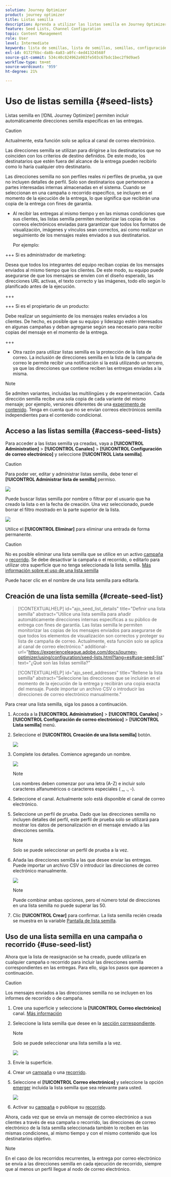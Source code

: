 ```yaml
---
solution: Journey Optimizer
product: journey optimizer
title: Listas semilla
description: Aprenda a utilizar las listas semilla en Journey Optimizer
feature: Seed Lists, Channel Configuration
topic: Content Management
role: User
level: Intermediate
keywords: lista de semillas, lista de semillas, semillas, configuración
exl-id: 0172f6bc-da8b-4a83-a0fc-4ed41324568f
source-git-commit: 534c40c824962a983fe503c67bdc1bec2f9d9ae5
workflow-type: tm+mt
source-wordcount: '959'
ht-degree: 21%

---
```


# Uso de listas semilla {#seed-lists}

Listas semilla en [!DNL Journey Optimizer] permiten incluir automáticamente direcciones semilla específicas en las entregas.

>[!CAUTION]
>
>Actualmente, esta función solo se aplica al canal de correo electrónico.

Las direcciones semilla se utilizan para dirigirse a los destinatarios que no coinciden con los criterios de destino definidos. De este modo, los destinatarios que estén fuera del alcance de la entrega pueden recibirlo como lo haría cualquier otro destinatario.

Las direcciones semilla no son perfiles reales ni perfiles de prueba, ya que no incluyen detalles de perfil. Solo son destinatarios que pertenecen a partes interesadas internas almacenadas en el sistema. Cuando se seleccionan en una campaña o recorrido específico, se incluyen en el momento de la ejecución de la entrega, lo que significa que recibirán una copia de la entrega con fines de garantía.

* Al recibir las entregas al mismo tiempo y en las mismas condiciones que sus clientes, las listas semilla permiten monitorizar las copias de los correos electrónicos enviadas para garantizar que todos los formatos de visualización, imágenes y vínculos sean correctos, así como realizar un seguimiento de los mensajes reales enviados a sus destinatarios.

  Por ejemplo:

+++ Si es administrador de marketing:

  Desea que todos los integrantes del equipo reciban copias de los mensajes enviados al mismo tiempo que los clientes. De este modo, su equipo puede asegurarse de que los mensajes se envíen con el diseño esperado, las direcciones URL activas, el texto correcto y las imágenes, todo ello según lo planificado antes de la ejecución.

+++

+++ Si es el propietario de un producto:

  Debe realizar un seguimiento de los mensajes reales enviados a los clientes. De hecho, es posible que su equipo y liderazgo estén interesados en algunas campañas y deban agregarse según sea necesario para recibir copias del mensaje en el momento de la entrega.

+++

* Otra razón para utilizar listas semilla es la protección de la lista de correo. La inclusión de direcciones semilla en la lista de la campaña de correo le permite recibir una notificación si la está utilizando un tercero, ya que las direcciones que contiene reciben las entregas enviadas a la misma.

>[!NOTE]
>
>Se admiten variantes, incluidas las multilingües y de experimentación. Cada dirección semilla recibe una sola copia de cada variante del mismo mensaje; por ejemplo, versiones diferentes de una [experimento de contenido](../content-management/get-started-experiment.md). Tenga en cuenta que no se envían correos electrónicos semilla independientes para el contenido condicional.

## Acceso a las listas semilla {#access-seed-lists}

Para acceder a las listas semilla ya creadas, vaya a **[!UICONTROL Administration]** > **[!UICONTROL Canales]** > **[!UICONTROL Configuración de correo electrónico]** y seleccione **[!UICONTROL Lista semilla]**.

<!--
>[!CAUTION]
>
>Permissions to view, export and manage the seed lists are restricted to [Journey Administrators](../administration/ootb-product-profiles.md#journey-administrator). Learn more on managing [!DNL Journey Optimizer] users' access rights in [this section](../administration/permissions-overview.md).-->

>[!CAUTION]
>
>Para poder ver, editar y administrar listas semilla, debe tener el **[!UICONTROL Administrar lista de semilla]** permiso.

![](assets/seed-list-access.png)

Puede buscar listas semilla por nombre o filtrar por el usuario que ha creado la lista o en la fecha de creación. Una vez seleccionado, puede borrar el filtro mostrado en la parte superior de la lista.

![](assets/seed-list-filtering.png)

Utilice el **[!UICONTROL Eliminar]** para eliminar una entrada de forma permanente.

>[!CAUTION]
>
>No es posible eliminar una lista semilla que se utilice en un activo [campaña](../campaigns/review-activate-campaign.md) o [recorrido](../building-journeys/publishing-the-journey.md). Se debe desactivar la campaña o el recorrido, o editarlo para utilizar otra superficie que no tenga seleccionada la lista semilla. [Más información sobre el uso de una lista semilla](#use-seed-list)

Puede hacer clic en el nombre de una lista semilla para editarla. <!--Use the **[!UICONTROL Edit]** button to edit a seed list.-->

## Creación de una lista semilla {#create-seed-list}

>[!CONTEXTUALHELP]
>id="ajo_seed_list_details"
>title="Definir una lista semilla"
>abstract="Utilice una lista semilla para añadir automáticamente direcciones internas específicas a su público de entrega con fines de garantía. Las listas semilla le permiten monitorizar las copias de los mensajes enviados para asegurarse de que todos los elementos de visualización son correctos y proteger su lista de campaña de correo. Actualmente, esta función solo se aplica al canal de correo electrónico."
>additional-url="https://experienceleague.adobe.com/docs/journey-optimizer/using/configuration/seed-lists.html?lang=es#use-seed-list" text="¿Qué son las listas semilla?"

>[!CONTEXTUALHELP]
>id="ajo_seed_addresses"
>title="Rellene la lista semilla"
>abstract="Seleccione las direcciones que se incluirán en el momento de la ejecución de la entrega y recibirán una copia exacta del mensaje. Puede importar un archivo CSV o introducir las direcciones de correo electrónico manualmente."

Para crear una lista semilla, siga los pasos a continuación.

1. Acceda a la **[!UICONTROL Administration]** > **[!UICONTROL Canales]** > **[!UICONTROL Configuración de correo electrónico]** > **[!UICONTROL Lista semilla]** menú.

1. Seleccione el **[!UICONTROL Creación de una lista semilla]** botón.

   ![](assets/seed-list-create-button.png)

1. Complete los detalles. Comience agregando un nombre.

   ![](assets/seed-list-details.png)

   >[!NOTE]
   >
   >Los nombres deben comenzar por una letra (A-Z) e incluir solo caracteres alfanuméricos o caracteres especiales ( _, ., -).

1. Seleccione el canal. Actualmente solo está disponible el canal de correo electrónico.

1. Seleccione un perfil de prueba. Dado que las direcciones semilla no incluyen detalles del perfil, este perfil de prueba solo se utilizará para mostrar los datos de personalización en el mensaje enviado a las direcciones semilla.

   >[!NOTE]
   >
   >Solo se puede seleccionar un perfil de prueba a la vez.

1. Añada las direcciones semilla a las que desee enviar las entregas. Puede importar un archivo CSV o introducir las direcciones de correo electrónico manualmente.

   ![](assets/seed-list-email-addresses.png)

   >[!NOTE]
   >
   >Puede combinar ambas opciones, pero el número total de direcciones en una lista semilla no puede superar las 50.

1. Clic **[!UICONTROL Crear]** para confirmar. La lista semilla recién creada se muestra en la variable [Pantalla de lista semilla](#access-seed-lists).

## Uso de una lista semilla en una campaña o recorrido {#use-seed-list}

Ahora que la lista de reasignación se ha creado, puede utilizarla en cualquier campaña o recorrido para incluir las direcciones semilla correspondientes en las entregas. Para ello, siga los pasos que aparecen a continuación.

>[!CAUTION]
>
>Los mensajes enviados a las direcciones semilla no se incluyen en los informes de recorrido o de campaña.

1. Cree una superficie y seleccione la **[!UICONTROL Correo electrónico]** canal. [Más información](../email/email-settings.md)

1. Seleccione la lista semilla que desee en la [sección correspondiente](../email/email-settings.md#seed-list).

   >[!NOTE]
   >
   >Solo se puede seleccionar una lista semilla a la vez.

   ![](assets/seed-list-surface.png)

1. Envíe la superficie.

1. Crear un [campaña](../campaigns/create-campaign.md) o una [recorrido](../building-journeys/journey-gs.md).

1. Seleccione el **[!UICONTROL Correo electrónico]** y seleccione la opción [emerger](channel-surfaces.md) incluida la lista semilla que sea relevante para usted.

   ![](assets/seed-list-campaign-email.png)

1. Activar su [campaña](../campaigns/review-activate-campaign.md) o publique su [recorrido](../building-journeys/publishing-the-journey.md).

Ahora, cada vez que se envía un mensaje de correo electrónico a sus clientes a través de esa campaña o recorrido, las direcciones de correo electrónico de la lista semilla seleccionada también lo reciben en las mismas condiciones, al mismo tiempo y con el mismo contenido que los destinatarios objetivo.

>[!NOTE]
>
>En el caso de los recorridos recurrentes, la entrega por correo electrónico se envía a las direcciones semilla en cada ejecución de recorrido, siempre que al menos un perfil llegue al nodo de correo electrónico.
